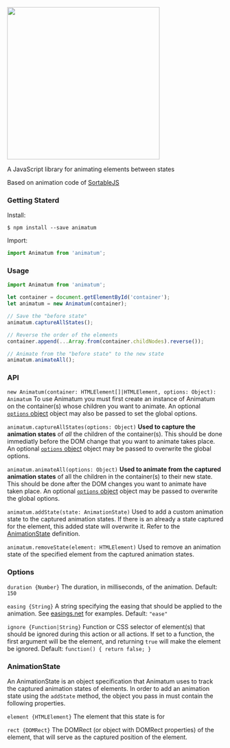 <img src="https://user-images.githubusercontent.com/30704531/73602745-8800c300-4546-11ea-8ba8-fa5a15235ef0.png" width="355" />

A JavaScript library for animating elements between states

Based on animation code of [SortableJS](https://github.com/SortableJS/Sortable)


### Getting Staterd
Install:
```
$ npm install --save animatum
```

Import:
```js
import Animatum from 'animatum';
```

### Usage
```js
import Animatum from 'animatum';

let container = document.getElementById('container');
let animatum = new Animatum(container);

// Save the "before state"
animatum.captureAllStates();

// Reverse the order of the elements
container.append(...Array.from(container.childNodes).reverse());

// Animate from the "before state" to the new state
animatum.animateAll();
```


### API

`new Animatum(container: HTMLElement[]|HTMLElement, options: Object): Animatum`
To use Animatum you must first create an instance of Animatum on the container(s) whose children you want to animate. An optional [`options` object](#Options) object may also be passed to set the global options.

`animatum.captureAllStates(options: Object)`
**Used to capture the animation states** of *all* the children of the container(s).
This should be done immediatly before the DOM change that you want to animate takes place.
An optional [`options` object](#Options) object may be passed to overwrite the global options.

`animatum.animateAll(options: Object)`
**Used to animate from the captured animation states** of all the children in the container(s) to their new state.
This should be done after the DOM changes you want to animate have taken place.
An optional [`options` object](#Options) object may be passed to overwrite the global options.

`animatum.addState(state: AnimationState)`
Used to add a custom animation state to the captured animation states.
If there is an already a state captured for the element, this added state will overwrite it.
Refer to the [AnimationState](#AnimationState) definition.

`animatum.removeState(element: HTMLElement)`
Used to remove an animation state of the specified element from the captured animation states.


### Options

`duration {Number}`
The duration, in milliseconds, of the animation. Default: `150`


`easing {String}`
A string specifying the easing that should be applied to the animation.
See [easings.net](https://easings.net/) for examples. Default: `"ease"`


`ignore {Function|String}`
Function or CSS selector of element(s) that should be ignored during this action or all actions.
If set to a function, the first argument will be the element, and returning `true` will make the element be ignored.
Default: `function() { return false; }`


### AnimationState
An AnimationState is an object specification that Animatum uses to track the captured animation states of elements.
In order to add an animation state using the `addState` method, the object you pass in must contain the following properties.

`element {HTMLElement}`
The element that this state is for

`rect {DOMRect}`
The DOMRect (or object with DOMRect properties) of the element, that will serve as the captured position of the element.
